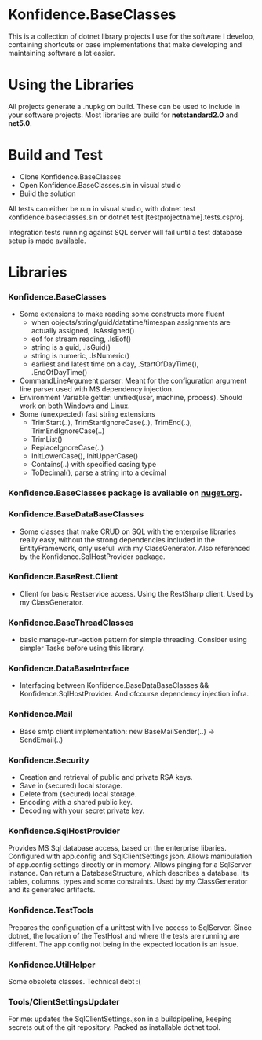 # Konfidence.BaseClasses 
This is a collection of dotnet library projects I use for the software I develop, containing shortcuts or base implementations that make developing and maintaining software a lot easier.
  
# Using the Libraries
All projects generate a .nupkg on build. These can be used to include in your software projects. Most libraries are build for **netstandard2.0** and **net5.0**.

# Build and Test

- Clone Konfidence.BaseClasses
- Open  Konfidence.BaseClasses.sln in visual studio
- Build the solution

All tests can either be run in visual studio, with dotnet test konfidence.baseclasses.sln or dotnet test [testprojectname].tests.csproj. 

Integration tests running against SQL server will fail until a test database setup is made available.

# Libraries

### Konfidence.BaseClasses
- Some extensions to make reading some constructs more fluent
	- when objects/string/guid/datatime/timespan assignments are actually assigned, .IsAssigned()
	- eof for stream reading, .IsEof()
	- string is a guid, .IsGuid()
	- string is numeric,  .IsNumeric()
	- earliest and latest time on a day, .StartOfDayTime(), .EndOfDayTime()
- CommandLineArgument parser: Meant for the configuration argument line parser used with MS dependency injection.
- Environment Variable getter: unified(user, machine, process). Should work on both Windows and Linux.
- Some (unexpected) fast string extensions
	- TrimStart(..), TrimStartIgnoreCase(..), TrimEnd(..), TrimEndIgnoreCase(..)
	- TrimList()
	- ReplaceIgnoreCase(..)
	- InitLowerCase(), InitUpperCase()
	- Contains(..) with specified casing type
	- ToDecimal(), parse a string into a decimal
  
### Konfidence.BaseClasses package is available on [nuget.org](https://www.nuget.org/packages/Konfidence.BaseClasses). 

### Konfidence.BaseDataBaseClasses
- Some classes that make CRUD on SQL with the enterprise libraries really easy, without the strong dependencies included in the EntityFramework, only usefull with my ClassGenerator. Also referenced by the Konfidence.SqlHostProvider package.

### Konfidence.BaseRest.Client
- Client for basic Restservice access. Using the RestSharp client. Used by my ClassGenerator.
  
### Konfidence.BaseThreadClasses
- basic manage-run-action pattern for simple threading. Consider using simpler Tasks before using this library.

### Konfidence.DataBaseInterface
- Interfacing between Konfidence.BaseDataBaseClasses && Konfidence.SqlHostProvider. And ofcourse dependency injection infra.  

### Konfidence.Mail
- Base smtp client implementation: new BaseMailSender(..) -> SendEmail(..) 

### Konfidence.Security
- Creation and retrieval of public and private RSA keys.
- Save in (secured) local storage.
- Delete from (secured) local storage.
- Encoding with a shared public key.
- Decoding with your secret private key. 

### Konfidence.SqlHostProvider
Provides MS Sql database access, based on the enterprise libaries. Configured with app.config and SqlClientSettings.json. Allows manipulation of app.config settings directly or in memory. Allows pinging for a SqlServer instance. Can return a DatabaseStructure, which describes a database. Its tables, columns, types and some constraints. Used by my ClassGenerator and its generated artifacts.

### Konfidence.TestTools
Prepares the configuration of a unittest with live access to SqlServer. Since dotnet, the location of the TestHost and where the tests are running are different. The app.config not being in the expected location is an issue.

### Konfidence.UtilHelper
Some obsolete classes. Technical debt :(   

### Tools/ClientSettingsUpdater
For me: updates the SqlClientSettings.json in a buildpipeline, keeping secrets out of the git repository. Packed as installable dotnet tool.
